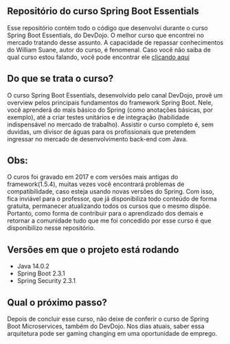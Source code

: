 ## Repositório do curso Spring Boot Essentials

Esse repositório contém todo o código que desenvolvi durante o curso Spring Boot Essentials, do DevDojo. O melhor curso que encontrei no mercado tratando desse assunto. A capacidade de repassar conhecimentos do William Suane, autor do curso, é fenomenal. Caso você não saiba de qual curso estou falando, você pode encontrar ele [clicando aqui](https://www.youtube.com/watch?v=R-F-UcDo_5I&list=PL62G310vn6nF3gssjqfCKLpTK2sZJ_a_1 "clicando aqui")

## Do que se trata o curso?

O curso Spring Boot Essentials, desenvolvido pelo canal DevDojo, provê um overview pelos principais fundamentos do framework Spring Boot. Nele, você aprenderá do mais básico do Spring (como anotações básicas, por exemplo), até a criar testes unitários e de integração (habilidade indispensável no mercado de trabalho). Assistir o curso completo é, sem duvidas, um divisor de águas para os profissionais que pretendem ingressar no mercado de desenvolvimento back-end com Java.

## Obs:
O curos foi gravado em 2017 e com versões mais antigas do framework(1.5.4), 
muitas vezes você encontrará problemas de compatibilidade, caso esteja usando novas versões do Spring. Com isso, fica inviável para o professor, que já disponibiliza todo conteúdo de forma gratuita, permanecer atualizando todos os cursos que o mesmo dispõe. Portanto, como forma de contribuir para o aprendizado dos demais e retornar a comunidade tudo que me foi concedido por esse curso é que disponibilizo nesse repositório.

## Versões em que o projeto está rodando
- Java 14.0.2
- Spring Boot 2.3.1
- Spring Security 2.3.1

## Qual o próximo passo?
Depois de concluir esse curso, não deixe de conferir o curso de Spring Boot Microservices, também do DevDojo. Nos dias atuais, saber essa arquitetura pode ser gaming changing em uma oportunidade de emprego.
